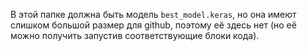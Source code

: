 В этой папке должна быть модель `best_model.keras`, но она имеют слишком большой размер для github, поэтому её здесь нет (но её можно получить запустив соответствующие блоки кода).